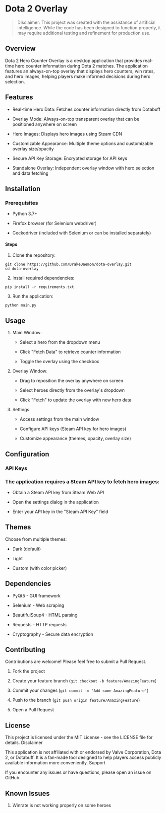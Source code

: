 # Dota 2 Overlay

> Disclaimer: This project was created with the assistance of artificial intelligence.
> While the code has been designed to function properly,
> it may require additional testing and refinement for production use.

## Overview

Dota 2 Hero Counter Overlay is a desktop application that provides real-time hero counter information during Dota 2 matches. The application features an always-on-top overlay that displays hero counters, win rates, and hero images, helping players make informed decisions during hero selection. 

## Features

  *  Real-time Hero Data: Fetches counter information directly from Dotabuff

  *  Overlay Mode: Always-on-top transparent overlay that can be positioned anywhere on screen

  *  Hero Images: Displays hero images using Steam CDN

  *  Customizable Appearance: Multiple theme options and customizable overlay size/opacity

  *  Secure API Key Storage: Encrypted storage for API keys

  *  Standalone Overlay: Independent overlay window with hero selection and data fetching

## Installation
### Prerequisites

  *  Python 3.7+

  *  Firefox browser (for Selenium webdriver)

  *  Geckodriver (included with Selenium or can be installed separately)

#### Steps

1. Clone the repository:

```
git clone https://github.com/DrakeDaemon/dota-overlay.git 
cd dota-overlay
```

2. Install required dependencies:

```
pip install -r requirements.txt 
```

3. Run the application:

```
python main.py 
```

## Usage

   1. Main Window:

      *  Select a hero from the dropdown menu

      *  Click "Fetch Data" to retrieve counter information

      *  Toggle the overlay using the checkbox

   2. Overlay Window:

      *  Drag to reposition the overlay anywhere on screen

      *  Select heroes directly from the overlay's dropdown

      *  Click "Fetch" to update the overlay with new hero data

   3. Settings:

      *  Access settings from the main window

      *  Configure API keys (Steam API key for hero images)

      *  Customize appearance (themes, opacity, overlay size)

## Configuration
### API Keys

### The application requires a Steam API key to fetch hero images:

   * Obtain a Steam API key from Steam Web API

   * Open the settings dialog in the application

   * Enter your API key in the "Steam API Key" field

## Themes

Choose from multiple themes:

   * Dark (default)

   * Light

   * Custom (with color picker)


## Dependencies

  *  PyQt5 - GUI framework

  *  Selenium - Web scraping

  *  BeautifulSoup4 - HTML parsing

  *  Requests - HTTP requests

  *  Cryptography - Secure data encryption

## Contributing

Contributions are welcome! Please feel free to submit a Pull Request.

   1. Fork the project

   2. Create your feature branch (`git checkout -b feature/AmazingFeature`)

   3. Commit your changes (`git commit -m 'Add some AmazingFeature'`)

   4. Push to the branch (`git push origin feature/AmazingFeature`)

   5. Open a Pull Request

## License

This project is licensed under the MIT License - see the LICENSE file for details.
Disclaimer

This application is not affiliated with or endorsed by Valve Corporation, Dota 2, or Dotabuff. It is a fan-made tool designed to help players access publicly available information more conveniently.
Support

If you encounter any issues or have questions, please open an issue on GitHub.

## Known Issues

1. Winrate is not working properly on some heroes








